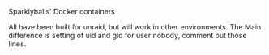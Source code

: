 Sparklyballs' Docker containers

All have been built for unraid, but will work in other environments.
The Main difference is setting of uid and gid for user nobody, comment out those lines.
